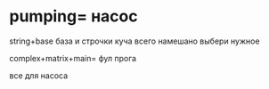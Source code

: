 # pumping= насос
string+base база и строчки куча всего намешано выбери нужное

complex+matrix+main= фул прога 

все для насоса
